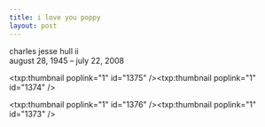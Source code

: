 ```yaml
---
title: i love you poppy    
layout: post
---
```


charles jesse hull ii  
august 28, 1945 &#8211; july 22, 2008

<span class="pic3"><txp:thumbnail poplink="1" id="1375" /><txp:thumbnail poplink="1" id="1374" /></span>

<span class="pic3"><txp:thumbnail poplink="1" id="1376" /><txp:thumbnail poplink="1" id="1373" /></span>